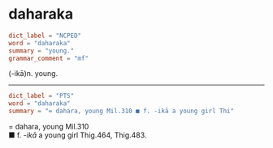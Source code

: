 # daharaka

``` toml
dict_label = "NCPED"
word = "daharaka"
summary = "young."
grammar_comment = "mf"
```

(\-ikā)n. young.

--------------------

``` toml
dict_label = "PTS"
word = "daharaka"
summary = "= dahara, young Mil.310 ■ f. -ikā a young girl Thi"
```

= dahara, young Mil.310  
■ f. *\-ikā* a young girl Thig.464, Thig.483.


